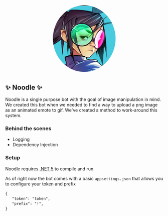 <h1 align="center" style="position: relative;">
    <img width="200" style="border-radius: 50%;" src="assets/logo.png" alt="Noodle"/><br>
</h1>

<h2>
✨ Noodle ✨
</h2>

<p>
Noodle is a single purpose bot with the goal of image manipulation in mind. 
We created this bot when we needed to find a way to upload a png image as an animated emote to gif. 
We've created a method to work-around this system.  
</p>


<h3>
Behind the scenes
</h3>
<ul>
    <li>
        Logging
    </li>
    <li>
    Dependency Injection
    </li>
</ul>

<h3>
Setup
</h3>

Noodle requires [.NET 5](https://dotnet.microsoft.com/download/dotnet/5.0) to compile and run.

As of right now the bot comes with a basic `appsettings.json` that allows you to configure your token and prefix

```
{
   "token": "token",
   "prefix": "!",
}
```

